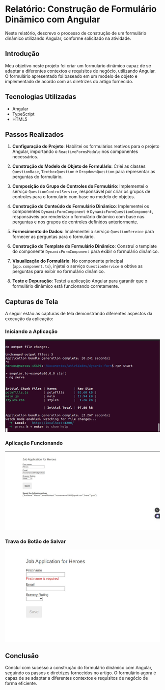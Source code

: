 # Relatório: Construção de Formulário Dinâmico com Angular

Neste relatório, descrevo o processo de construção de um formulário dinâmico utilizando Angular, conforme solicitado na atividade.

## Introdução

Meu objetivo neste projeto foi criar um formulário dinâmico capaz de se adaptar a diferentes contextos e requisitos de negócio, utilizando Angular. O formulário apresentado foi baseado em um modelo de objeto e implementado de acordo com as diretrizes do artigo fornecido.

## Tecnologias Utilizadas

- Angular
- TypeScript
- HTML5

## Passos Realizados

1. **Configuração do Projeto**: Habilitei os formulários reativos para o projeto Angular, importando o `ReactiveFormsModule` nos componentes necessários.

2. **Construção do Modelo de Objeto de Formulário**: Criei as classes `QuestionBase`, `TextboxQuestion` e `DropdownQuestion` para representar as perguntas do formulário.

3. **Composição do Grupo de Controles do Formulário**: Implementei o serviço `QuestionControlService`, responsável por criar os grupos de controles para o formulário com base no modelo de objetos.

4. **Construção do Conteúdo do Formulário Dinâmico**: Implementei os componentes `DynamicFormComponent` e `DynamicFormQuestionComponent`, responsáveis por renderizar o formulário dinâmico com base nas perguntas e nos grupos de controles definidos anteriormente.

5. **Fornecimento de Dados**: Implementei o serviço `QuestionService` para fornecer as perguntas para o formulário.

6. **Construção do Template do Formulário Dinâmico**: Construí o template do componente `DynamicFormComponent` para exibir o formulário dinâmico.

7. **Visualização do Formulário**: No componente principal (`app.component.ts`), injetei o serviço `QuestionService` e obtive as perguntas para exibir no formulário dinâmico.

8. **Teste e Depuração**: Testei a aplicação Angular para garantir que o formulário dinâmico está funcionando corretamente.

## Capturas de Tela

A seguir estão as capturas de tela demonstrando diferentes aspectos da execução da aplicação:

### Iniciando a Aplicação

![Iniciando a Aplicação](assets/foto2.jpeg)

### Aplicação Funcionando

![Aplicação Funcionando](assets/foto1.jpeg)

### Trava do Botão de Salvar

![Trava do Botão de Salvar](assets/foto3.jpeg)

## Conclusão

Concluí com sucesso a construção do formulário dinâmico com Angular, seguindo os passos e diretrizes fornecidos no artigo. O formulário agora é capaz de se adaptar a diferentes contextos e requisitos de negócio de forma eficiente.
